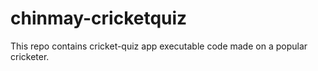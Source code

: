 # chinmay-cricketquiz
This repo contains cricket-quiz app executable code made on a popular cricketer. 
